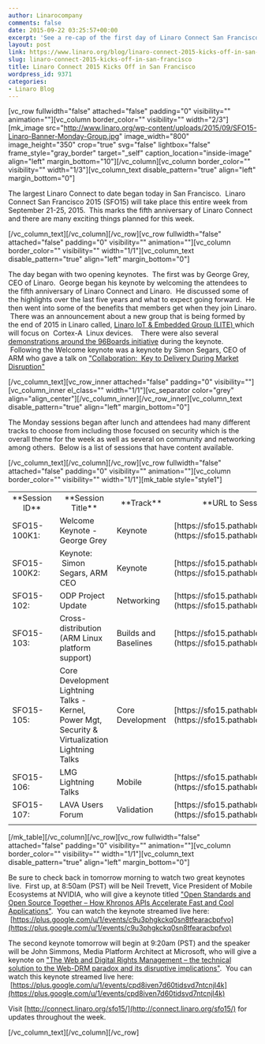 ```yaml
---
author: Linarocompany
comments: false
date: 2015-09-22 03:25:57+00:00
excerpt: 'See a re-cap of the first day of Linaro Connect San Francisco 2015.  '
layout: post
link: https://www.linaro.org/blog/linaro-connect-2015-kicks-off-in-san-francisco/
slug: linaro-connect-2015-kicks-off-in-san-francisco
title: Linaro Connect 2015 Kicks Off in San Francisco
wordpress_id: 9371
categories:
- Linaro Blog
---
```


[vc_row fullwidth="false" attached="false" padding="0" visibility="" animation=""][vc_column border_color="" visibility="" width="2/3"][mk_image src="http://www.linaro.org/wp-content/uploads/2015/09/SFO15-Linaro-Banner-Monday-Group.jpg" image_width="800" image_height="350" crop="true" svg="false" lightbox="false" frame_style="gray_border" target="_self" caption_location="inside-image" align="left" margin_bottom="10"][/vc_column][vc_column border_color="" visibility="" width="1/3"][vc_column_text disable_pattern="true" align="left" margin_bottom="0"]


The largest Linaro Connect to date began today in San Francisco.  Linaro Connect San Francisco 2015 (SFO15) will take place this entire week from September 21-25, 2015.  This marks the fifth anniversary of Linaro Connect and there are many exciting things planned for this week.


[/vc_column_text][/vc_column][/vc_row][vc_row fullwidth="false" attached="false" padding="0" visibility="" animation=""][vc_column border_color="" visibility="" width="1/1"][vc_column_text disable_pattern="true" align="left" margin_bottom="0"]


The day began with two opening keynotes.  The first was by George Grey, CEO of Linaro.  George began his keynote by welcoming the attendees to the fifth anniversary of Linaro Connect and Linaro.  He discussed some of the highlights over the last five years and what to expect going forward.  He then went into some of the benefits that members get when they join Linaro.  There was an announcement about a new group that is being formed by the end of 2015 in Linaro called, [Linaro IoT & Embedded Group (LITE) ](https://youtu.be/5viiqYeOATI?t=24m14s)which will focus on  Cortex-A  Linux devices.    There were also several [demonstrations around the 96Boards initiative](https://youtu.be/5viiqYeOATI?t=33m25s) during the keynote.    Following the Welcome keynote was a keynote by Simon Segars, CEO of ARM who gave a talk on ["Collaboration:  Key to Delivery During Market Disruption"](https://youtu.be/5viiqYeOATI?t=50m57s)


[/vc_column_text][vc_row_inner attached="false" padding="0" visibility=""][vc_column_inner el_class="" width="1/1"][vc_separator color="grey" align="align_center"][/vc_column_inner][/vc_row_inner][vc_column_text disable_pattern="true" align="left" margin_bottom="0"]


The Monday sessions began after lunch and attendees had many different tracks to choose from including those focused on security which is the overall theme for the week as well as several on community and networking among others.  Below is a list of sessions that have content available.


[/vc_column_text][/vc_column][/vc_row][vc_row fullwidth="false" attached="false" padding="0" visibility="" animation=""][vc_column border_color="" visibility="" width="1/1"][mk_table style="style1"]
<table width="1020" >
<tbody >
<tr >

<td width="90" style="text-align: center;" >**Session ID**
</td>

<td width="247" style="text-align: center;" >**Session Title**
</td>

<td width="64" style="text-align: center;" >**Track**
</td>

<td width="619" style="text-align: center;" >**URL to Session Information**
</td>
</tr>
<tr >

<td width="90" >SFO15-100K1:
</td>

<td width="247" >Welcome Keynote - George Grey
</td>

<td width="64" >Keynote
</td>

<td width="619" >[https://sfo15.pathable.com/meetings/302600](https://sfo15.pathable.com/meetings/302600)
</td>
</tr>
<tr >

<td width="90" >SFO15-100K2:
</td>

<td width="247" >Keynote:  Simon Segars, ARM CEO
</td>

<td width="64" >Keynote
</td>

<td width="619" >[https://sfo15.pathable.com/meetings/302601](https://sfo15.pathable.com/meetings/302601)
</td>
</tr>
<tr >

<td width="90" >SFO15-102:
</td>

<td width="247" >ODP Project Update
</td>

<td width="64" >Networking
</td>

<td width="619" >[https://sfo15.pathable.com/meetings/302651](https://sfo15.pathable.com/meetings/302651)
</td>
</tr>
<tr >

<td width="90" >SFO15-103:
</td>

<td width="247" >Cross-distribution (ARM Linux platform support)
</td>

<td width="64" >Builds and Baselines
</td>

<td width="619" >[https://sfo15.pathable.com/meetings/302652](https://sfo15.pathable.com/meetings/302652)
</td>
</tr>
<tr >

<td width="90" >SFO15-105:
</td>

<td width="247" >Core Development Lightning Talks -Kernel, Power Mgt, Security & Virtualization Lightning Talks
</td>

<td width="64" >Core Development
</td>

<td width="619" >[https://sfo15.pathable.com/meetings/302654](https://sfo15.pathable.com/meetings/302654)
</td>
</tr>
<tr >

<td width="90" >SFO15-106:
</td>

<td width="247" >LMG Lightning Talks
</td>

<td width="64" >Mobile
</td>

<td width="619" >[https://sfo15.pathable.com/meetings/302655](https://sfo15.pathable.com/meetings/302655)
</td>
</tr>
<tr >

<td width="90" >SFO15-107:
</td>

<td width="247" >LAVA Users Forum
</td>

<td width="64" >Validation
</td>

<td width="619" >[https://sfo15.pathable.com/meetings/302656](https://sfo15.pathable.com/meetings/302656)
</td>
</tr>
<tr >

<td width="90" >
</td>

<td width="247" >
</td>

<td width="64" >
</td>

<td width="619" >
</td>
</tr>
</tbody>
</table>
[/mk_table][/vc_column][/vc_row][vc_row fullwidth="false" attached="false" padding="0" visibility="" animation=""][vc_column border_color="" visibility="" width="1/1"][vc_column_text disable_pattern="true" align="left" margin_bottom="0"]


Be sure to check back in tomorrow morning to watch two great keynotes live.  First up, at 8:50am (PST) will be Neil Trevett, Vice President of Mobile Ecosystems at NVIDIA, who will give a keynote titled ["Open Standards and Open Source Together – How Khronos APIs Accelerate Fast and Cool Applications"](https://sfo15.pathable.com/meetings/302829).  You can watch the keynote streamed live here:  [https://plus.google.com/u/1/events/c9u3phgkckq0sn8tfearacbpfvo](https://plus.google.com/u/1/events/c9u3phgkckq0sn8tfearacbpfvo)




The second keynote tomorrow will begin at 9:20am (PST) and the speaker will be John Simmons, Media Platform Architect at Microsoft, who will give a keynote on ["The Web and Digital Rights Management – the technical solution to the Web-DRM paradox and its disruptive implications"](https://sfo15.pathable.com/meetings/302830).  You can watch this keynote streamed live here:  [https://plus.google.com/u/1/events/cpd8iven7d60tidsvd7ntcnjl4k](https://plus.google.com/u/1/events/cpd8iven7d60tidsvd7ntcnjl4k)




Visit [http://connect.linaro.org/sfo15/](http://connect.linaro.org/sfo15/) for updates throughout the week.


[/vc_column_text][/vc_column][/vc_row]
